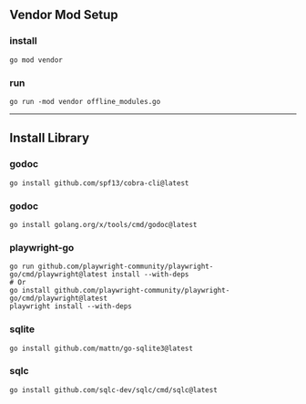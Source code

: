 ## Vendor Mod Setup

### install

```shell
go mod vendor
```

### run

```shell
go run -mod vendor offline_modules.go
```

---

## Install Library

### godoc

```shell
go install github.com/spf13/cobra-cli@latest
```

### godoc

```shell
go install golang.org/x/tools/cmd/godoc@latest
```

### playwright-go

```shell
go run github.com/playwright-community/playwright-go/cmd/playwright@latest install --with-deps
# Or
go install github.com/playwright-community/playwright-go/cmd/playwright@latest
playwright install --with-deps
```

### sqlite

```shell
go install github.com/mattn/go-sqlite3@latest
```

### sqlc

```shell
go install github.com/sqlc-dev/sqlc/cmd/sqlc@latest
```
